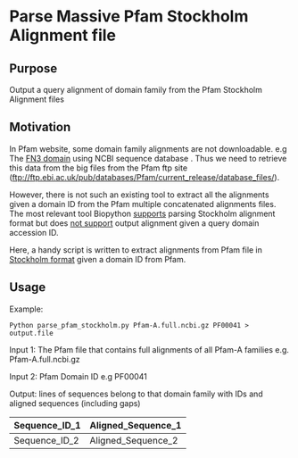# Parse Massive Pfam Stockholm Alignment file

## Purpose

Output a query alignment of domain family from the Pfam Stockholm Alignment files

## Motivation 

In Pfam website, some domain family alignments are not downloadable. e.g The [FN3 domain](https://pfam.xfam.org/family/fn3#tabview=tab3) using NCBI sequence database . Thus we need to retrieve this data from the big files from the Pfam ftp site (ftp://ftp.ebi.ac.uk/pub/databases/Pfam/current_release/database_files/). 

However, there is not such an existing tool to extract all the alignments given a domain ID from the Pfam multiple concatenated alignments files. The most relevant tool Biopython [supports](https://biopython.org/DIST/docs/api/Bio.AlignIO.StockholmIO.StockholmIterator-class.html) parsing Stockholm alignment format but does [not support](https://github.com/biopython/biopython/issues/1977) output alignment given a query domain accession ID.    

Here, a handy script is written to extract alignments from Pfam file in [Stockholm format](http://sonnhammer.sbc.su.se/Stockholm.html) given a domain ID from Pfam. 

## Usage

Example: 

`Python parse_pfam_stockholm.py Pfam-A.full.ncbi.gz PF00041 > output.file`

Input 1: The Pfam file that contains full alignments of all Pfam-A families e.g. Pfam-A.full.ncbi.gz 

Input 2: Pfam Domain ID e.g PF00041

Output: lines of sequences belong to that domain family with IDs and aligned sequences (including gaps)

Sequence_ID_1 | Aligned_Sequence_1
--- | --- 
Sequence_ID_2 | Aligned_Sequence_2





